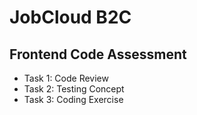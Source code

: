 # JobCloud B2C
## Frontend Code Assessment

- Task 1: Code Review
- Task 2: Testing Concept
- Task 3: Coding Exercise